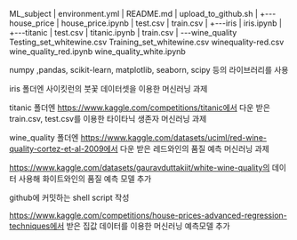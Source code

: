 ML_subject
|   environment.yml
|   README.md
|   upload_to_github.sh
|
+---house_price
|       house_price.ipynb
|       test.csv
|       train.csv
|
+---iris
|       iris.ipynb
|
+---titanic
|       test.csv
|       titanic.ipynb
|       train.csv
|
\---wine_quality
        Testing_set_whitewine.csv
        Training_set_whitewine.csv
        winequality-red.csv
        wine_quality_red.ipynb
        wine_quality_white.ipynb

numpy ,pandas, scikit-learn, matplotlib, seaborn, scipy 등의 라이브러리를 사용

iris 폴더엔 사이킷런의 붓꽃 데이터셋을 이용한 머신러닝 과제

titanic 폴더엔 https://www.kaggle.com/competitions/titanic에서 다운 받은 train.csv, test.csv를 이용한 타이타닉 생존자 머신러닝 과제

wine_quality 폴더엔 https://www.kaggle.com/datasets/uciml/red-wine-quality-cortez-et-al-2009에서 다운 받은 레드와인의 품질 예측 머신러닝 과제

https://www.kaggle.com/datasets/gauravduttakiit/white-wine-quality의 데이터 사용해 화이트와인의 품질 예측 모델 추가

github에 커밋하는 shell script 작성


https://www.kaggle.com/competitions/house-prices-advanced-regression-techniques에서 받은 집값 데이터를 이용한 머신러닝 예측모델 추가